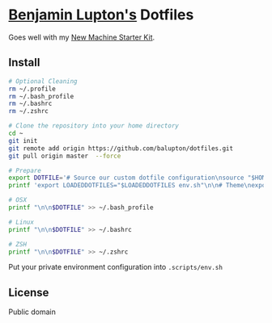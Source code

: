 # [Benjamin Lupton's](http://balupton.com) Dotfiles

Goes well with my [New Machine Starter Kit](https://gist.github.com/balupton/5259595).


## Install

``` bash
# Optional Cleaning
rm ~/.profile
rm ~/.bash_profile
rm ~/.bashrc
rm ~/.zshrc

# Clone the repository into your home directory
cd ~
git init
git remote add origin https://github.com/balupton/dotfiles.git
git pull origin master  --force

# Prepare
export DOTFILE='# Source our custom dotfile configuration\nsource "$HOME/.user.sh"'
printf 'export LOADEDDOTFILES="$LOADEDDOTFILES env.sh"\n\n# Theme\nexport THEME="baltheme"' >> ~/env.sh

# OSX
printf "\n\n$DOTFILE" >> ~/.bash_profile

# Linux
printf "\n\n$DOTFILE" >> ~/.bashrc

# ZSH
printf "\n\n$DOTFILE" >> ~/.zshrc
```

Put your private environment configuration into `.scripts/env.sh`


## License

Public domain
